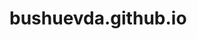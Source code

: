 # bushuevda.github.io

<!DOCTYPE html>
<html lang="ru">
  <head>
    <meta charset="UTF-8">
    <meta name="viewport" content="width=device-width,initial-scale=1">
    <title>Дока</title>
    <link rel="stylesheet" href="/assets/styles/main.css">
  </head>
</html>
